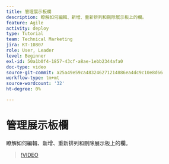 ```yaml
---
title: 管理展示板欄
description: 瞭解如何編輯、新增、重新排列和刪除展示板上的欄。
feature: Agile
activity: deploy
type: Tutorial
team: Technical Marketing
jira: KT-10807
role: User, Leader
level: Beginner
exl-id: 50a1b0f4-1857-43cf-a8ae-1ebb2344afa0
doc-type: video
source-git-commit: a25a49e59ca483246271214886ea4dc9c10e8d66
workflow-type: tm+mt
source-wordcount: '32'
ht-degree: 0%

---
```


# 管理展示板欄

瞭解如何編輯、新增、重新排列和刪除展示板上的欄。

>[!VIDEO](https://video.tv.adobe.com/v/346570)
